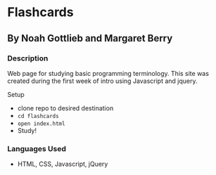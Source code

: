 # Flashcards

## By Noah Gottlieb and Margaret Berry

### Description

Web page for studying basic programming terminology. This site was created during the first week of intro using Javascript and jquery.

Setup

* clone repo to desired destination
* `cd flashcards`
* `open index.html`
* Study!

### Languages Used

* HTML, CSS, Javascript, jQuery
